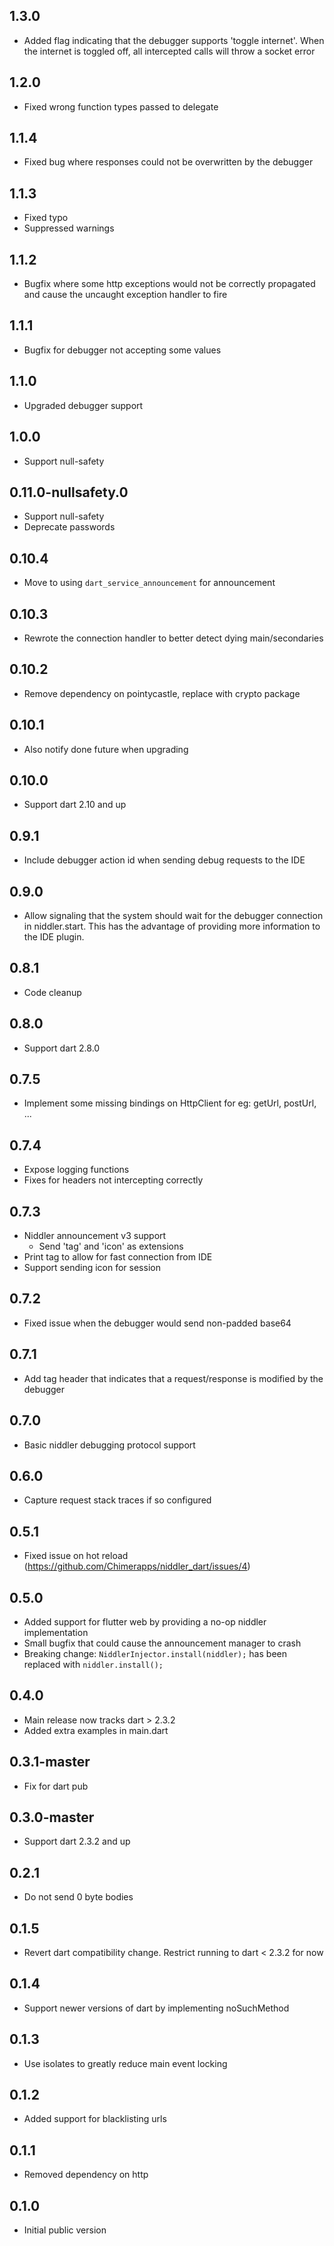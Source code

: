 ## 1.3.0

- Added flag indicating that the debugger supports 'toggle internet'. When the internet is toggled off, all intercepted calls will throw a socket error

## 1.2.0

- Fixed wrong function types passed to delegate

## 1.1.4

- Fixed bug where responses could not be overwritten by the debugger

## 1.1.3

- Fixed typo
- Suppressed warnings

## 1.1.2

- Bugfix where some http exceptions would not be correctly propagated and cause the uncaught exception handler to fire

## 1.1.1

- Bugfix for debugger not accepting some values

## 1.1.0

- Upgraded debugger support

## 1.0.0

- Support null-safety

## 0.11.0-nullsafety.0

- Support null-safety
- Deprecate passwords

## 0.10.4

- Move to using `dart_service_announcement` for announcement

## 0.10.3

- Rewrote the connection handler to better detect dying main/secondaries

## 0.10.2

- Remove dependency on pointycastle, replace with crypto package

## 0.10.1

- Also notify done future when upgrading

## 0.10.0

- Support dart 2.10 and up

## 0.9.1

- Include debugger action id when sending debug requests to the IDE

## 0.9.0

- Allow signaling that the system should wait for the debugger connection in niddler.start. This has the advantage of providing more information to the IDE plugin.

## 0.8.1

- Code cleanup

## 0.8.0

- Support dart 2.8.0

## 0.7.5

- Implement some missing bindings on HttpClient for eg: getUrl, postUrl, ...

## 0.7.4

- Expose logging functions
- Fixes for headers not intercepting correctly

## 0.7.3

- Niddler announcement v3 support
    - Send 'tag' and 'icon' as extensions
- Print tag to allow for fast connection from IDE
- Support sending icon for session

## 0.7.2

- Fixed issue when the debugger would send non-padded base64

## 0.7.1

- Add tag header that indicates that a request/response is modified by the debugger

## 0.7.0

- Basic niddler debugging protocol support

## 0.6.0

- Capture request stack traces if so configured

## 0.5.1

- Fixed issue on hot reload (https://github.com/Chimerapps/niddler_dart/issues/4)

## 0.5.0

- Added support for flutter web by providing a no-op niddler implementation
- Small bugfix that could cause the announcement manager to crash
- Breaking change:
  `NiddlerInjector.install(niddler);` has been replaced with `niddler.install();`

## 0.4.0

- Main release now tracks dart &gt; 2.3.2
- Added extra examples in main.dart

## 0.3.1-master

- Fix for dart pub

## 0.3.0-master

- Support dart 2.3.2 and up

## 0.2.1

- Do not send 0 byte bodies

## 0.1.5

- Revert dart compatibility change. Restrict running to dart < 2.3.2 for now

## 0.1.4

- Support newer versions of dart by implementing noSuchMethod

## 0.1.3

- Use isolates to greatly reduce main event locking

## 0.1.2

- Added support for blacklisting urls

## 0.1.1

- Removed dependency on http

## 0.1.0

- Initial public version
